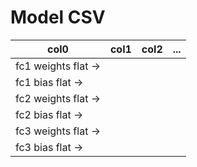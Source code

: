 # Model CSV

| col0               | col1 | col2 | ... |
| ------------------ | ---- | ---- | --- |
| fc1 weights flat → |      |      |     |
| fc1 bias flat →    |      |      |     |
| fc2 weights flat → |      |      |     |
| fc2 bias flat →    |      |      |     |
| fc3 weights flat → |      |      |     |
| fc3 bias flat →    |      |      |     |
